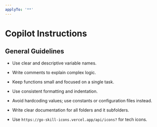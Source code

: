 ```yaml
---
applyTo: '**'
---
```


# Copilot Instructions
## General Guidelines

- Use clear and descriptive variable names.
- Write comments to explain complex logic.
- Keep functions small and focused on a single task.

- Use consistent formatting and indentation.
- Avoid hardcoding values; use constants or configuration files instead.

- Write clear documentation for all folders and it subfolders.
- Use `https://go-skill-icons.vercel.app/api/icons?` for tech icons.